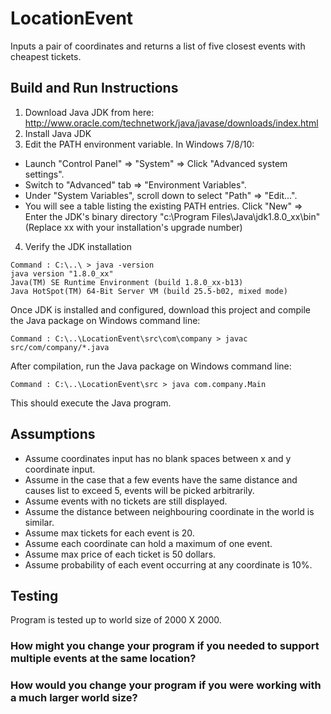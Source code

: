 # LocationEvent
Inputs a pair of coordinates and returns a list of five closest events with cheapest tickets.

## Build and Run Instructions
1. Download Java JDK from here: http://www.oracle.com/technetwork/java/javase/downloads/index.html
2. Install Java JDK
3. Edit the PATH environment variable. In Windows 7/8/10:
  * Launch "Control Panel" ⇒ "System" ⇒ Click "Advanced system settings".
  * Switch to "Advanced" tab ⇒ "Environment Variables".
  * Under "System Variables", scroll down to select "Path" ⇒ "Edit...".
  * You will see a table listing the existing PATH entries. Click "New" ⇒ Enter the JDK's binary directory "c:\Program Files\Java\jdk1.8.0_xx\bin" (Replace xx with your installation's upgrade number)
4. Verify the JDK installation
```
Command : C:\..\ > java -version
java version "1.8.0_xx"
Java(TM) SE Runtime Environment (build 1.8.0_xx-b13)
Java HotSpot(TM) 64-Bit Server VM (build 25.5-b02, mixed mode)
```

Once JDK is installed and configured, download this project and compile the Java package on Windows command line:
```
Command : C:\..\LocationEvent\src\com\company > javac src/com/company/*.java
```

After compilation, run the Java package on Windows command line:
```
Command : C:\..\LocationEvent\src > java com.company.Main
```

This should execute the Java program.

## Assumptions
- Assume coordinates input has no blank spaces between x and y coordinate input.
- Assume in the case that a few events have the same distance and causes list to exceed 5, events will be picked arbitrarily.
- Assume events with no tickets are still displayed.
- Assume the distance between neighbouring coordinate in the world is similar.
- Assume max tickets for each event is 20.
- Assume each coordinate can hold a maximum of one event.
- Assume max price of each ticket is 50 dollars.
- Assume probability of each event occurring at any coordinate is 10%.
        
## Testing
Program is tested up to world size of 2000 X 2000.

### How might you change your program if you needed to support multiple events at the same location?


### How would you change your program if you were working with a much larger world size?


        
